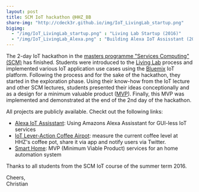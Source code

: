 ```yaml
---
layout: post
title: SCM IoT hackathon @HHZ_BB
share-img: "http://cdeck3r.github.io/img/IoT_LivingLab_startup.png"
bigimg:
  - "/img/IoT_LivingLab_startup.png" : "Living Lab Startup (2016)"
  - "/img/IoT_LivingLab_Alexa.png" : "Building Alexa IoT Assisstant (2016)"
---
```


The 2-day IoT hackathon in the [masters programme "Services Computing" (SCM)](http://www.hhz.de/master/services-computing/) has finished. 
Students were introduced to the [Living Lab](https://en.wikipedia.org/wiki/Living_lab) process and implemented various IoT application use cases 
using the [Bluemix](https://console.ng.bluemix.net/) IoT platform. Following the process and for the sake of the hackathon, they started in the exploration phase.
Using their know-how from the IoT lecture and other SCM lectures, students presented their ideas conceptionally and 
as a design for a minimum valuable product ([MVP](https://en.wikipedia.org/wiki/Minimum_viable_product)). Finally, this MVP was implemented and demonstrated 
at the end of the 2nd day of the hackathon.

All projects are publicly available. Checkt out the following links:

* [Alexa IoT Assisstant](https://bitbucket.org/iotalexahhz/iotalexahhz/wiki/Home): Using Amazons Alexa Assisstant for GUI-less IoT services 
* [IoT Lever-Action Coffee Airpot](https://github.com/miwurster/msc-iot-kaffeekanne): measure the current coffee level at HHZ's coffee pot, share it via app and notify users via Twitter.
* [Smart Home](https://github.com/glasbran/Hackathon---Homeautomation): MVP (Minimum Viable Product) services for an home automation system

Thanks to all students from the SCM IoT course of the summer term 2016.

Cheers,   
Christian
